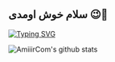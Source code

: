 ## سلام خوش اومدی 😉👋

[![Typing SVG](https://readme-typing-svg.herokuapp.com?font=Edu+TAS+Beginner&color=2C94F7&background=FFFFFF15&center=true&vCenter=true&lines=Hi%2C+There!%F0%9F%91%8B;Nice+to+meet+you!;I'm+AmiiirCom...;twitter%3A+twitter.com%2FAmiiirCom;website%3A+itamir7.ir%2F;email+address%3A+hi%40itamir7.ir)](https://git.io/typing-svg)

![AmiiirCom's github stats](https://github-readme-stats.vercel.app/api?username=AmiiirCom&show_icons=true&theme=radical)

